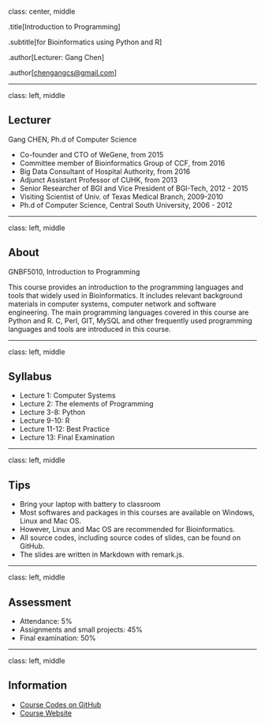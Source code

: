 class: center, middle

.title[Introduction to Programming]

.subtitle[for Bioinformatics using Python and R]

.author[Lecturer: Gang Chen]

.author[chengangcs@gmail.com]

---
class: left, middle

## Lecturer

Gang CHEN, Ph.d of Computer Science

* Co-founder and CTO of WeGene, from 2015
* Committee member of Bioinformatics Group of CCF, from 2016
* Big Data Consultant of Hospital Authority, from 2016
* Adjunct Assistant Professor of CUHK, from 2013
* Senior Researcher of BGI and Vice President of BGI-Tech, 2012 - 2015
* Visiting Scientist of Univ. of Texas Medical Branch, 2009-2010
* Ph.d of Computer Science, Central South University, 2006 - 2012
---

class: left, middle
## About
GNBF5010, Introduction to Programming

This course provides an introduction to the programming languages and tools that widely used in Bioinformatics. It includes relevant background materials in computer systems, computer network and software engineering. The main programming languages covered in this course are Python and R. C, Perl, GIT, MySQL and other frequently used programming languages and tools are introduced in this course.

---

class: left, middle
## Syllabus

* Lecture 1: Computer Systems
* Lecture 2: The elements of Programming
* Lecture 3-8: Python
* Lecture 9-10: R
* Lecture 11-12: Best Practice
* Lecture 13: Final Examination
---

class: left, middle
## Tips

* Bring your laptop with battery to classroom
* Most softwares and packages in this courses are available on Windows, Linux and Mac OS.
* However, Linux and Mac OS are recommended for Bioinformatics.
* All source codes, including source codes of slides, can be found on GitHub.
* The slides are written in Markdown with remark.js.

---

class: left, middle
## Assessment

* Attendance: 5%
* Assignments and small projects: 45%
* Final examination: 50%


---
class: left, middle
## Information
* [Course Codes on GitHub](https://github.com/gangchen/CUHK-I2P/)
* [Course Website](http://i2p.42dna.com)

